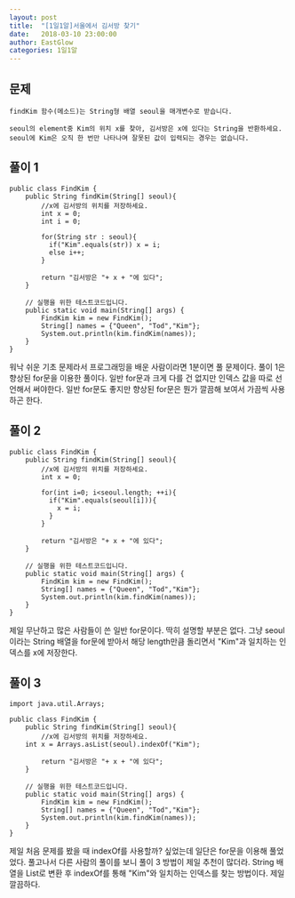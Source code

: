 ```yaml
---
layout: post
title:  "[1일1알]서울에서 김서방 찾기"
date:   2018-03-10 23:00:00
author: EastGlow
categories: 1일1알
---
```

## 문제
```
findKim 함수(메소드)는 String형 배열 seoul을 매개변수로 받습니다.

seoul의 element중 Kim의 위치 x를 찾아, 김서방은 x에 있다는 String을 반환하세요.
seoul에 Kim은 오직 한 번만 나타나며 잘못된 값이 입력되는 경우는 없습니다.
```

## 풀이 1
~~~
public class FindKim {
	public String findKim(String[] seoul){
		//x에 김서방의 위치를 저장하세요.
		int x = 0;
		int i = 0;
    
        for(String str : seoul){
          if("Kim".equals(str)) x = i;
          else i++;
        }   
		
		return "김서방은 "+ x + "에 있다";
	}
	
	// 실행을 위한 테스트코드입니다.
	public static void main(String[] args) {
		FindKim kim = new FindKim();
		String[] names = {"Queen", "Tod","Kim"};
		System.out.println(kim.findKim(names));
	}
}
~~~
워낙 쉬운 기초 문제라서 프로그래밍을 배운 사람이라면 1분이면 풀 문제이다. 풀이 1은 향상된 for문을 이용한 풀이다. 일반 for문과 크게 다를 건 없지만 인덱스 값을 따로 선언해서 써야한다. 일반 for문도 좋지만 향상된 for문은 뭔가 깔끔해 보여서 가끔씩 사용하곤 한다.

## 풀이 2
~~~
public class FindKim {
	public String findKim(String[] seoul){
		//x에 김서방의 위치를 저장하세요.
		int x = 0;
    
        for(int i=0; i<seoul.length; ++i){
          if("Kim".equals(seoul[i])){
            x = i;
          }
        }   
    
		return "김서방은 "+ x + "에 있다";
	}
	
	// 실행을 위한 테스트코드입니다.
	public static void main(String[] args) {
		FindKim kim = new FindKim();
		String[] names = {"Queen", "Tod","Kim"};
		System.out.println(kim.findKim(names));
	}
}
~~~
제일 무난하고 많은 사람들이 쓴 일반 for문이다. 딱히 설명할 부분은 없다. 그냥 seoul이라는 String 배열을 for문에 받아서 해당 length만큼 돌리면서 "Kim"과 일치하는 인덱스를 x에 저장한다.

## 풀이 3
~~~
import java.util.Arrays;

public class FindKim {
	public String findKim(String[] seoul){
		//x에 김서방의 위치를 저장하세요.
    int x = Arrays.asList(seoul).indexOf("Kim");
    
		return "김서방은 "+ x + "에 있다";
	}
	
	// 실행을 위한 테스트코드입니다.
	public static void main(String[] args) {
		FindKim kim = new FindKim();
		String[] names = {"Queen", "Tod","Kim"};
		System.out.println(kim.findKim(names));
	}
}
~~~
제일 처음 문제를 봤을 때 indexOf를 사용할까? 싶었는데 일단은 for문을 이용해 풀었었다. 풀고나서 다른 사람의 풀이를 보니 풀이 3 방법이 제일 추천이 많더라. String 배열을 List로 변환 후 indexOf를 통해 "Kim"와 일치하는 인덱스를 찾는 방법이다. 제일 깔끔하다.